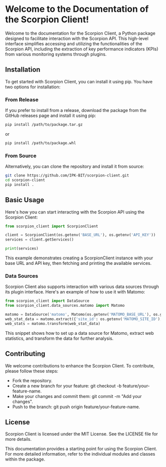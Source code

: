 # Welcome to the Documentation of the Scorpion Client!

Welcome to the documentation for the Scorpion Client, a Python package designed to facilitate interaction with the Scorpion API. This high-level interface simplifies accessing and utilizing the functionalities of the Scorpion API, including the extraction of key performance indicators (KPIs) from various monitoring systems through plugins.

## Installation
To get started with Scorpion Client, you can install it using pip. You have two options for installation:

### From Release
If you prefer to install from a release, download the package from the GitHub releases page and install it using pip:

```bash
pip install /path/to/package.tar.gz
```
or

```bash
pip install /path/to/package.whl
```

### From Source
Alternatively, you can clone the repository and install it from source:

```bash
git clone https://github.com/IPK-BIT/scorpion-client.git
cd scorpion-client
pip install .
```

## Basic Usage
Here's how you can start interacting with the Scorpion API using the Scorpion Client:

```py title="main.py"
from scorpion_client import ScorpionClient

client = ScorpionClient(os.getenv('BASE_URL'), os.getenv('API_KEY'))
services = client.getServices()

print(services)
```

This example demonstrates creating a ScorpionClient instance with your base URL and API key, then fetching and printing the available services.

### Data Sources
Scorpion Client also supports interaction with various data sources through its plugin interface. Here's an example of how to use it with Matomo:

```py title="main.py"
from scorpion_client import DataSource
from scorpion_client.data_sources.matomo import Matomo

matomo = DataSource('matomo', Matomo(os.getenv('MATOMO_BASE_URL'), os.getenv('MATOMO_AUTH_TOKEN')))
web_stat_data = matomo.extract({'site_id': os.getenv('MATOMO_SITE_ID'), 'period': 'month', 'date': 'today'})
web_stats = matomo.transform(web_stat_data)
```

This snippet shows how to set up a data source for Matomo, extract web statistics, and transform the data for further analysis.

## Contributing
We welcome contributions to enhance the Scorpion Client. To contribute, please follow these steps:

-   Fork the repository.
-   Create a new branch for your feature: git checkout -b feature/your-feature-name.
-   Make your changes and commit them: git commit -m "Add your changes".
-   Push to the branch: git push origin feature/your-feature-name.

## License
Scorpion Client is licensed under the MIT License. See the LICENSE file for more details.

This documentation provides a starting point for using the Scorpion Client. For more detailed information, refer to the individual modules and classes within the package.